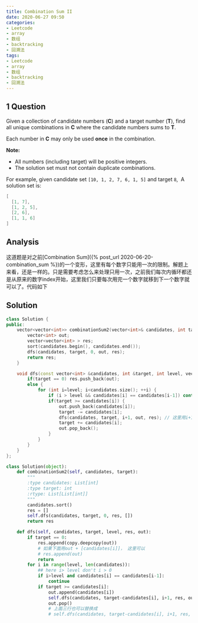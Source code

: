 ```yaml
---
title: Combination Sum II
date: 2020-06-27 09:50
categories:
- Leetcode
- array
- 数组
- backtracking
- 回溯法
tags:
- Leetcode
- array
- 数组
- backtracking
- 回溯法
---
```


## 1 Question

Given a collection of candidate numbers (**C**) and a target number (**T**), find all unique combinations in **C** where the candidate numbers sums to **T**.

Each number in **C** may only be used **once** in the combination.

**Note:**

- All numbers (including target) will be positive integers.
- The solution set must not contain duplicate combinations.

For example, given candidate set `[10, 1, 2, 7, 6, 1, 5]` and target `8`, 
A solution set is: 

```c++
[
  [1, 7],
  [1, 2, 5],
  [2, 6],
  [1, 1, 6]
]
```

## Analysis
这道题是对之前[Combination Sum]({% post_url 2020-06-20-combination_sum %})的一个变形，这里有每个数字只能用一次的限制。解题上来看，还是一样的。只是需要考虑怎么来处理只用一次，之前我们每次内循环都还是从原来的数字index开始，这里我们只要每次用完一个数字就移到下一个数字就可以了。代码如下

## Solution

```c++
class Solution {
public:
    vector<vector<int>> combinationSum2(vector<int>& candidates, int target) {
        vector<int> out;
        vector<vector<int> > res;
        sort(candidates.begin(), candidates.end());
        dfs(candidates, target, 0, out, res);
        return res;
    }

    void dfs(const vector<int> &candidates, int &target, int level, vector<int> &out, vector<vector<int> > &res) {
        if(target == 0) res.push_back(out);
        else {
            for (int i=level; i<candidates.size(); ++i) {
                if (i > level && candidates[i] == candidates[i-1]) continue;
                if(target >= candidates[i]) {
                    out.push_back(candidates[i]);
                    target -= candidates[i];
                    dfs(candidates, target, i+1, out, res); // 这里用i+1的方式保证当前的元素只用一次
                    target += candidates[i];
                    out.pop_back();
                }
            }
        }
    }
};
```

```python
class Solution(object):
    def combinationSum2(self, candidates, target):
        """
        :type candidates: List[int]
        :type target: int
        :rtype: List[List[int]]
        """
        candidates.sort()
        res = []
        self.dfs(candidates, target, 0, res, [])
        return res

    def dfs(self, candidates, target, level, res, out):
        if target == 0:
            res.append(copy.deepcopy(out))
            # 如果下面用out + [candidates[i]]， 这里可以
            # res.append(out)
            return
        for i in range(level, len(candidates)):
            ## here i> level don't i > 0
            if i>level and candidates[i] == candidates[i-1]:
                continue
            if target >= candidates[i]:
                out.append(candidates[i])
                self.dfs(candidates, target-candidates[i], i+1, res, out)
                out.pop()
                # 上面三行也可以替换成
                # self.dfs(candidates, target-candidates[i], i+1, res, out + [candidates[i]])
```